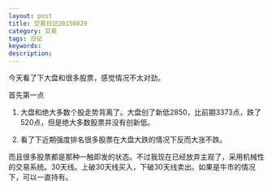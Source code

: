 ```yaml
---
layout: post
title: 交易日记20150829
category: 交易
tags: 日记
keywords: 
description: 
---
```




今天看了下大盘和很多股票，感觉情况不太对劲。

首先第一点

1. 大盘和绝大多数个股走势背离了。大盘创了新低2850，比前期3373点，跌了520点，但是绝大多数股票并没有创新低。

2. 看了下近期强度排名很多股票在大盘大跌的情况下反而大涨不跌。

而且很多股票都是那种一触即发的状态。不过我现在已经放弃主观了，采用机械性的交易系统。30天线。上破30天线买入，下破30天线卖出。如果是牛市的情况下，可以一直持有。




